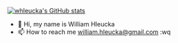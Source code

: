 [![whleucka's GitHub stats](https://github-readme-stats.vercel.app/api?username=whleucka)](https://github-readme-stats.vercel.app/api?username=whleucka)

- 👋 Hi, my name is William Hleucka
- 📫 How to reach me william.hleucka@gmail.com
:wq
<!---
whleucka/whleucka is a ✨ special ✨ repository because its `README.md` (this file) appears on your GitHub profile.
You can click the Preview link to take a look at your changes.
--->
